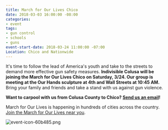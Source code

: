 ```yaml
---
title: March for Our Lives Chico
date: 2018-03-03 16:00:00 -08:00
categories:
- event
tags:
- gun control
- schools
- guns
event-start-date: 2018-03-24 11:00:00 -07:00
Location: Chico and Nationwide
---
```


It's time to follow the lead of America's youth and take to the streets to demand more effective gun safety measures. **Indivisible Colusa will be joining the March for Our Lives Chico on Saturday, 3/24. Our group is meeting at the Our Hands sculpture at 4th and Wall Streets at 10:45 AM.** Bring your family and friends and take a stand with us against gun violence. 

**Want to carpool with us from Colusa County to Chico? [Send us an email](mailto:indivisiblecolusa@gmail.com)!**

March for Our Lives is happening in hundreds of cities across the country. [Join the March for Our Lives near you](https://marchforourlives.com). 

![event-icon-60b485.png](/uploads/event-icon-60b485.png)